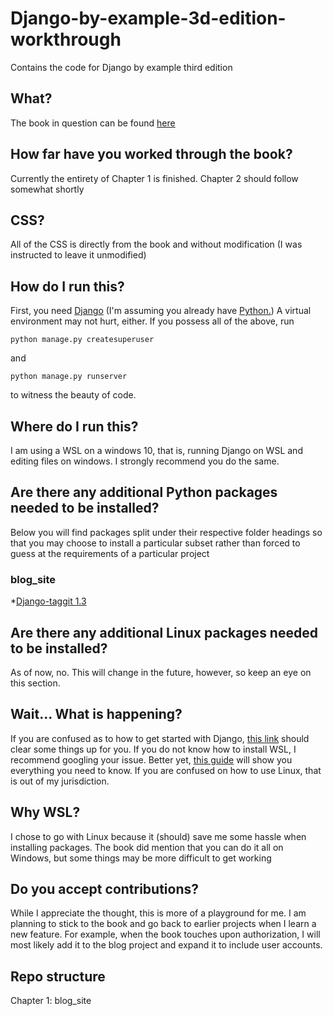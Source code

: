 # Django-by-example-3d-edition-workthrough
Contains the code for Django by example third edition
## What?
The book in question can be found [here](https://www.packtpub.com/product/django-3-by-example-third-edition/9781838981952)
## How far have you worked through the book?
Currently the entirety of Chapter 1 is finished. Chapter 2 should follow somewhat shortly
## CSS?
All of the CSS is directly from the book and without modification (I was instructed to leave it unmodified)
## How do I run this?
First, you need [Django](https://pypi.org/project/Django/) (I'm assuming you already have [Python.](https://www.python.org/)) A virtual environment may not hurt, either. If you possess all of the above, run
```
python manage.py createsuperuser
```
and
```
python manage.py runserver
```
to witness the beauty of code.
## Where do I run this?
I am using a WSL on a windows 10, that is, running Django on WSL and editing files on windows. I strongly recommend you do the same.
## Are there any additional Python packages needed to be installed?
Below you will find packages split under their respective folder headings so that you may choose to install a particular subset rather than forced to guess at the requirements of a particular project
### blog_site
*[Django-taggit 1.3](https://pypi.org/project/django-taggit/)
## Are there any additional Linux packages needed to be installed?
As of now, no. This will change in the future, however, so keep an eye on this section.
## Wait... What is happening?
If you are confused as to how to get started with Django, [this link](https://docs.djangoproject.com/en/3.1/intro/tutorial01/) should clear some things up for you. If you do not know how to install WSL, I recommend googling your issue. Better yet, [this guide](https://docs.microsoft.com/en-us/windows/wsl/install-win10) will show you everything you need to know. If you are confused on how to use Linux, that is out of my jurisdiction.
## Why WSL?
I chose to go with Linux because it (should) save me some hassle when installing packages. The book did mention that you can do it all on Windows, but some things may be more difficult to get working
## Do you accept contributions?
While I appreciate the thought, this is more of a playground for me. I am planning to stick to the book and go back to earlier projects when I learn a new feature. For example, when the book touches upon authorization, I will most likely add it to the blog project and expand it to include user accounts.
## Repo structure
Chapter 1: blog_site
